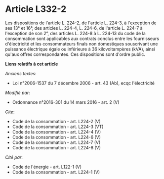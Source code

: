 # Article L332-2

Les dispositions de l'article L. 224-2, de l'article L. 224-3, à l'exception de ses 13° et 16°, des articles L. 224-4, L.
224-6, de l'article L. 224-7 à l'exception de son 2°, des articles L. 224-8 à L. 224-13 du code de la consommation sont
applicables aux contrats conclus entre les fournisseurs d'électricité et les consommateurs finals non domestiques souscrivant
une puissance électrique égale ou inférieure à 36 kilovoltampères (kVA), ainsi qu'aux offres correspondantes. Ces
dispositions sont d'ordre public.

**Liens relatifs à cet article**

_Anciens textes_:

  - Loi n°2006-1537 du 7 décembre 2006 - art. 43 (Ab), ecqc l'électricité

_Modifié par_:

  - Ordonnance n°2016-301 du 14 mars 2016 - art. 2 (V)

_Cite_:

  - Code de la consommation - art. L224-2 (V)
  - Code de la consommation - art. L224-3 (VT)
  - Code de la consommation - art. L224-4 (V)
  - Code de la consommation - art. L224-6 (V)
  - Code de la consommation - art. L224-7 (V)
  - Code de la consommation - art. L224-8 (V)

_Cité par_:

  - Code de l'énergie - art. L122-1 (V)
  - Code de la consommation - art. L224-1 (V)
